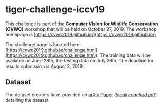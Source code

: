 # tiger-challenge-iccv19

This challenge is part of the **Computer Vision for Wildlife Conservation (CVWC)** workshop that will be held on October 27, 2019.  The workshop homepage is 
[https://cvwc2019.github.io/](https://cvwc2019.github.io/)

The challenge page is located here: [https://cvwc2019.github.io/challenge.html](https://cvwc2019.github.io/challenge.html).  The training data will be available on June 28th, the testing data on July 26th.  The deadline for results submission is August 2, 2019.


## Dataset

The dataset creators have provided an [arXiv Paper](https://arxiv.org/abs/1906.05586) ([*locally cached pdf*](.local/1906.05586.pdf)) detailing the dataset.



